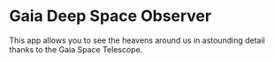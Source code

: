 # Gaia Deep Space Observer

This app allows you to see the heavens around us in astounding detail thanks to the Gaia Space Telescope.